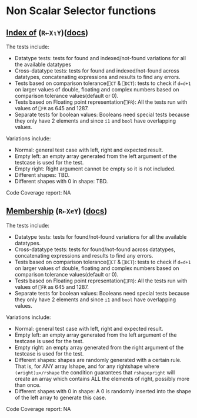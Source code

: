 # Non Scalar Selector functions

## [Index of](../../../tests/indexof.apln) (`R←X⍳Y`)([docs](https://help.dyalog.com/latest/Content/Language/Primitive%20Functions/Index%20Of.htm))

The tests include:
- Datatype tests: tests for found and indexed/not-found variations for all the available datatypes
- Cross-datatype tests: tests for found and indexed/not-found across datatypes, concatenating expressions and results to find any errors.
- Tests based on comparison tolerance(`⎕CT` & `⎕DCT`): tests to check if `d=d+1` on larger values of double, floating and complex numbers based on comparison tolerance values(default or 0).
- Tests based on Floating point representation(`⎕FR`): All the tests run with values of `⎕FR` as 645 and 1287.
- Separate tests for boolean values: Booleans need special tests because they only have 2 elements and since `i1` and `bool` have overlapping values.

Variations include:
- Normal: general test case with left, right and expected result.
- Empty left: an empty array generated from the left argument of the testcase is used for the test.
- Empty right: Right argument cannot be empty so it is not included.
- Different shapes: TBD.
- Different shapes with 0 in shape: TBD.

Code Coverage report: NA

## [Membership](../../../tests/membership.apln) (`R←X∊Y`) ([docs](https://help.dyalog.com/latest/Content/Language/Primitive%20Functions/Membership.htm))

The tests include:
- Datatype tests: tests for found/not-found variations for all the available datatypes.
- Cross-datatype tests: tests for found/not-found across datatypes, concatenating expressions and results to find any errors.
- Tests based on comparison tolerance(`⎕CT` & `⎕DCT`): tests to check if `d=d+1` on larger values of double, floating and complex numbers based on comparison tolerance values(default or 0).
- Tests based on Floating point representation(`⎕FR`): All the tests run with values of `⎕FR` as 645 and 1287.
- Separate tests for boolean values: Booleans need special tests because they only have 2 elements and since `i1` and `bool` have overlapping values.

Variations include:
- Normal: general test case with left, right and expected result.
- Empty left: an empty array generated from the left argument of the testcase is used for the test.
- Empty right: an empty array generated from the right argument of the testcase is used for the test.
- Different shapes: shapes are randomly generated with a certain rule. That is, for ANY array lshape, and for any rightshape where `(≢right)≤×/rshape` the condition guarantees that `rshape⍴right` will create an array which contains ALL the elements of right, possibly more than once.
- Different shapes with 0 in shape: A 0 is randomly inserted into the shape of the left array to generate this case.

Code Coverage report: NA
